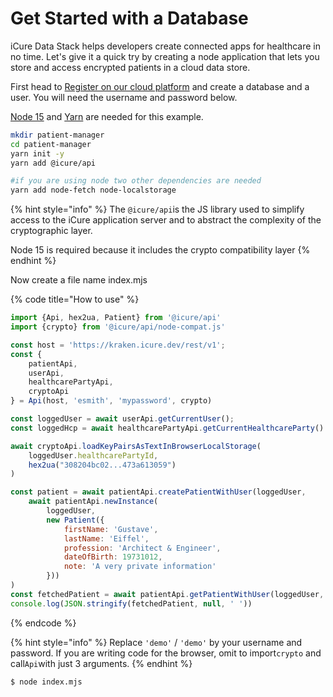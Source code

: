 # Get Started with a Database

iCure Data Stack helps developers create connected apps for healthcare in no time. Let's give it a quick try by creating a node application that lets you store and access encrypted patients in a cloud data store.

First head to [Register on our cloud platform](install-icure.md) and create a database and a user. You will need the username and password below.

[Node 15](https://nodejs.org/en/blog/release/v15.0.0/) and [Yarn](https://classic.yarnpkg.com/en/docs/install) are needed for this example.

```bash
mkdir patient-manager
cd patient-manager
yarn init -y
yarn add @icure/api

#if you are using node two other dependencies are needed
yarn add node-fetch node-localstorage
```

{% hint style="info" %}
The `@icure/api`is the JS library used to simplify access to the iCure application server and to abstract the complexity of the cryptographic layer.

Node 15 is required because it includes the crypto compatibility layer
{% endhint %}

Now create a file name index.mjs

{% code title="How to use" %}
```javascript
import {Api, hex2ua, Patient} from '@icure/api'
import {crypto} from '@icure/api/node-compat.js'

const host = 'https://kraken.icure.dev/rest/v1';
const {
	patientApi,
	userApi,
	healthcarePartyApi,
	cryptoApi
} = Api(host, 'esmith', 'mypassword', crypto)

const loggedUser = await userApi.getCurrentUser();
const loggedHcp = await healthcarePartyApi.getCurrentHealthcareParty()

await cryptoApi.loadKeyPairsAsTextInBrowserLocalStorage(
	loggedUser.healthcarePartyId,
	hex2ua("308204bc02...473a613059")
)

const patient = await patientApi.createPatientWithUser(loggedUser,
	await patientApi.newInstance(
		loggedUser,
		new Patient({
			firstName: 'Gustave',
			lastName: 'Eiffel',
			profession: 'Architect & Engineer',
			dateOfBirth: 19731012,
			note: 'A very private information'
		}))
)
const fetchedPatient = await patientApi.getPatientWithUser(loggedUser, patient.id)
console.log(JSON.stringify(fetchedPatient, null, ' '))
```
{% endcode %}

{% hint style="info" %}
Replace `'demo'` / `'demo'` by your username and password. If you are writing code for the browser, omit to import`crypto` and call`Api`with just 3 arguments.
{% endhint %}

```bash
$ node index.mjs
```

##












